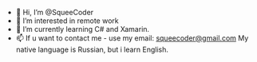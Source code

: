 - 👋 Hi, I’m @SqueeCoder
- 👀 I’m interested in remote work
- 🌱 I’m currently learning C# and Xamarin.
- 📫 If u want to contact me - use my email: squeecoder@gmail.com
My native language is Russian, but i learn English.

<!---
SqueeCoder/SqueeCoder is a ✨ special ✨ repository because its `README.md` (this file) appears on your GitHub profile.
You can click the Preview link to take a look at your changes.
--->
